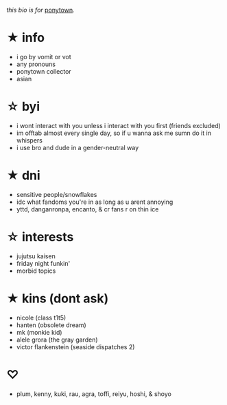 <em>this bio is for&nbsp;</em><a href="https://pony.town/" target="_blank">ponytown</a><em>.</em>
<h1>★ info</h1>
<ul>
	<li>i go by vomit or vot</li>
	<li>any pronouns</li>
	<li>ponytown collector</li>
	<li>asian</li>
</ul>
<h1>☆ byi</h1>
<ul>
	<li>i wont interact with you unless i interact with you first (friends excluded)</li>
	<li>im offtab almost every single day, so if u wanna ask me sumn do it in whispers</li>
	<li>i use bro and dude in a gender-neutral way</li>
</ul>
<h1>★ dni</h1>
<ul>
	<li>sensitive people/snowflakes</li>
	<li>idc what fandoms you're in as long as u arent annoying</li>
	<li>yttd, danganronpa, encanto, & cr fans r on thin ice</li>
</ul>
<h1>☆ interests</h1>
<ul>
	<li>jujutsu kaisen</li>
	<li>friday night funkin'</li>
	<li>morbid topics</li>
</ul>
<h1>★ kins (dont ask)</h1>
<ul>
	<li>nicole (class t1t5)</li>
	<li>hanten (obsolete dream)</li>
	<li>mk (monkie kid)</li>
	<li>alele grora (the gray garden)</li>
	<li>victor flankenstein (seaside dispatches 2)</li>
</ul>
<h1>♡</h1>
<ul>
	<li>plum, kenny, kuki, rau, agra, toffi, reiyu, hoshi, & shoyo</li>
</ul>
